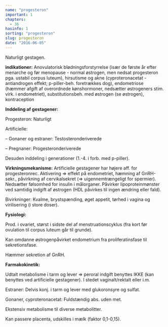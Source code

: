 ```yaml
---
name: "progesteron"
important: 1
chapters:
  - 36
hasinfo: 1
sorting: "progesteron"
slug: progesteron
date: "2016-06-05"
---
```


Naturligt gestagen.

<b>indikationer:</b> Anovulatorisk blødningsforstyrrelse (især de første år
efter menarche og før menopause - normal østrogen, men nedsat progesteron pga.
ustabil corpus luteum), hirsutisme og akne (cyproteronacetat - antiandrogen
effekt; p-piller-beh. foretrækkes dog), endometriose (hæmmer afgift af
overordnede kønshormoner, nedsætter østrogeners stim. virk. i endometriet),
substitutionsbeh. med østrogen (se østrogen), kontraception

<b>Inddeling af gestagener:</b>

Progesteron: Naturligt

Artificielle:

– Gonaner og estraner: Testosteronderiverede

– Pregnaner: Progesteronderiverede

Desuden inddeling i generationer (1.-4. i forb. med p-piller).

<b>Virkningsmekanisme:</b> Artificielle gestagener har højere aff. for
progesteronrec. Aktivering => effekt på endometriet, hæmning af GnRH-sekr.,
påvirkning af cervikalsekret (=> uigennemtrængeligt for spermier). Nedsætter
følsomhed for insulin i målorganer. Påvirker lipoproteinmønster ved samtidig
indgift af østrogen (HDL påvirkes til ingen ændring eller fald).

Bivirkninger: Kvalme, brystspænding, øget appetit, tørhed i vagina og
virilisering (i store doser).

<b>Fysiologi:</b>

Prod. i ovariet, størst i sidste del af menstruationscyklus (fra kort før
ovulation til corpus luteum går til grunde).

Kan omdanne østrogenpåvirket endometrium fra proliferatinsfase til
sekretionsfase.

Hæmmer sekretion af GnRH.

<b>Farmakokinetik:</b>

Udtalt metabolisme i tarm og lever => peroral indgift benyttes IKKE (kan
benyttes ved artificielle gestagener). I stedet vaginalt/rektalt eller i.m.

Estraner: Delvis konj. i tarm og lever med glukoronsyre og sulfat.

Gonaner, cyproteronacetat: Fuldstændig abs. uden met.

Ekstensiv metabolisme til diverse metabolitter.

Kan passere placenta, udskilles i mælk (faktor 0,1-0,15).
